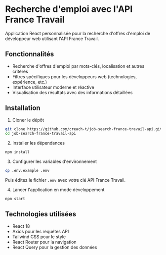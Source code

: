 # Recherche d'emploi avec l'API France Travail

Application React personnalisée pour la recherche d'offres d'emploi de développeur web utilisant l'API France Travail.

## Fonctionnalités

- Recherche d'offres d'emploi par mots-clés, localisation et autres critères
- Filtres spécifiques pour les développeurs web (technologies, expérience, etc.)
- Interface utilisateur moderne et réactive
- Visualisation des résultats avec des informations détaillées

## Installation

1. Cloner le dépôt
```bash
git clone https://github.com/creach-t/job-search-france-travail-api.git
cd job-search-france-travail-api
```

2. Installer les dépendances
```bash
npm install
```

3. Configurer les variables d'environnement
```bash
cp .env.example .env
```
Puis éditez le fichier `.env` avec votre clé API France Travail.

4. Lancer l'application en mode développement
```bash
npm start
```

## Technologies utilisées

- React 18
- Axios pour les requêtes API
- Tailwind CSS pour le style
- React Router pour la navigation
- React Query pour la gestion des données
